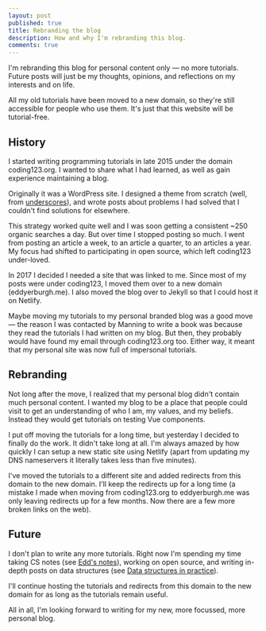 ```yaml
---
layout: post
published: true
title: Rebranding the blog
description: How and why I'm rebranding this blog.
comments: true
---
```


I'm rebranding this blog for personal content only — no more tutorials. Future posts will just be my thoughts, opinions, and reflections on my interests and on life.

All my old tutorials have been moved to a new domain, so they're still accessible for people who use them. It's just that this website will be tutorial-free.

## History

I started writing programming tutorials in late 2015 under the domain coding123.org. I wanted to share what I had learned, as well as gain experience maintaining a blog.

Originally it was a WordPress site. I designed a theme from scratch (well, from [underscores](https://underscores.me/)), and wrote posts about problems I had solved that I couldn't find solutions for elsewhere.

This strategy worked quite well and I was soon getting a consistent ~250 organic searches a day. But over time I stopped posting so much. I went from posting an article a week, to an article a quarter, to an articles a year. My focus had shifted to participating in open source, which left coding123 under-loved.

In 2017 I decided I needed a site that was linked to me. Since most of my posts were under coding123, I moved them over to a new domain (eddyerburgh.me). I also moved the blog over to Jekyll so that I could host it on Netlify.

Maybe moving my tutorials to my personal branded blog was a good move — the reason I was contacted by Manning to write a book was because they read the tutorials I had written on my blog. But then, they probably would have found my email through coding123.org too. Either way, it meant that my personal site was now full of impersonal tutorials.

## Rebranding

Not long after the move, I realized that my personal blog didn't contain much personal content. I wanted my blog to be a place that people could visit to get an understanding of who I am, my values, and my beliefs. Instead they would get tutorials on testing Vue components.

I put off moving the tutorials for a long time, but yesterday I decided to finally do the work. It didn't take long at all. I'm always amazed by how quickly I can setup a new static site using Netlify (apart from updating my DNS nameservers it literally takes less than five minutes).

I've moved the tutorials to a different site and added redirects from this domain to the new domain. I'll keep the redirects up for a long time (a mistake I made when moving from coding123.org to eddyerburgh.me was only leaving redirects up for a few months. Now there are a few more broken links on the web).

## Future

I don't plan to write any more tutorials. Right now I'm spending my time taking CS notes (see [Edd's notes](https://notes.eddyerburgh.me)), working on open source, and writing in-depth posts on data structures (see [Data structures in practice](https://www.data-structures-in-practice.com)).

I'll continue hosting the tutorials and redirects from this domain to the new domain for as long as the tutorials remain useful.

All in all, I'm looking forward to writing for my new, more focussed, more personal blog.
